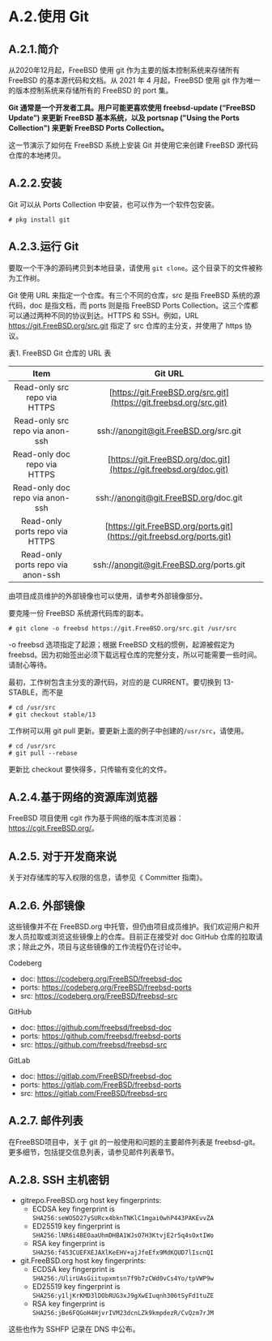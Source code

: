 #  A.2.使用 Git

## A.2.1.简介

从2020年12月起，FreeBSD 使用 git 作为主要的版本控制系统来存储所有 FreeBSD 的基本源代码和文档。从 2021 年 4 月起，FreeBSD 使用 git 作为唯一的版本控制系统来存储所有的 FreeBSD 的 port 集。

**Git 通常是一个开发者工具。用户可能更喜欢使用 freebsd-update (“FreeBSD Update”) 来更新 FreeBSD 基本系统，以及 portsnap ("Using the Ports Collection") 来更新 FreeBSD Ports Collection。**

这一节演示了如何在 FreeBSD 系统上安装 Git 并使用它来创建 FreeBSD 源代码仓库的本地拷贝。

## A.2.2.安装

Git 可以从 Ports Collection 中安装，也可以作为一个软件包安装。

`# pkg install git`

## A.2.3.运行 Git

要取一个干净的源码拷贝到本地目录，请使用 `git clone`。这个目录下的文件被称为工作树。

Git 使用 URL 来指定一个仓库。有三个不同的仓库，src 是指 FreeBSD 系统的源代码，doc 是指文档，而 ports 则是指 FreeBSD Ports Collection。这三个库都可以通过两种不同的协议到达。HTTPS 和 SSH。例如，URL https://git.FreeBSD.org/src.git 指定了 src 仓库的主分支，并使用了 https 协议。

表1. FreeBSD Git 仓库的 URL 表

|             **Item**              |                         **Git URL**                          |
| :-------------------------------: | :----------------------------------------------------------: |
|   Read-only src repo via HTTPS    | [https://git.FreeBSD.org/src.git](https://git.freebsd.org/src.git) |
|  Read-only src repo via anon-ssh  |            ssh://anongit@git.FreeBSD.org/src.git             |
|   Read-only doc repo via HTTPS    | [https://git.FreeBSD.org/doc.git](https://git.freebsd.org/doc.git) |
|  Read-only doc repo via anon-ssh  |            ssh://anongit@git.FreeBSD.org/doc.git             |
|  Read-only ports repo via HTTPS   | [https://git.FreeBSD.org/ports.git](https://git.freebsd.org/ports.git) |
| Read-only ports repo via anon-ssh |           ssh://anongit@git.FreeBSD.org/ports.git            |

由项目成员维护的外部镜像也可以使用，请参考外部镜像部分。

要克隆一份 FreeBSD 系统源代码库的副本。

```
# git clone -o freebsd https://git.FreeBSD.org/src.git /usr/src
```
-o freebsd 选项指定了起源；根据 FreeBSD 文档的惯例，起源被假定为 freebsd。因为初始签出必须下载远程仓库的完整分支，所以可能需要一些时间。请耐心等待。

最初，工作树包含主分支的源代码，对应的是 CURRENT。要切换到 13-STABLE，而不是

```
# cd /usr/src
# git checkout stable/13
```
工作树可以用 git pull 更新。要更新上面的例子中创建的`/usr/src`，请使用。

```
# cd /usr/src
# git pull --rebase
```
更新比 checkout 要快得多，只传输有变化的文件。

## A.2.4.基于网络的资源库浏览器

FreeBSD 项目使用 cgit 作为基于网络的版本库浏览器：<https://cgit.FreeBSD.org/>。

## A.2.5. 对于开发商来说

关于对存储库的写入权限的信息，请参见《 Committer 指南》。

## A.2.6. 外部镜像

这些镜像并不在 FreeBSD.org 中托管，但仍由项目成员维护。我们欢迎用户和开发人员拉取或浏览这些镜像上的仓库。目前正在接受对 doc GitHub 仓库的拉取请求；除此之外，项目与这些镜像的工作流程仍在讨论中。

Codeberg

- doc: <https://codeberg.org/FreeBSD/freebsd-doc>
- ports: <https://codeberg.org/FreeBSD/freebsd-ports>
- src: <https://codeberg.org/FreeBSD/freebsd-src>

GitHub

- doc: <https://github.com/freebsd/freebsd-doc>
- ports: <https://github.com/freebsd/freebsd-ports>
- src: <https://github.com/freebsd/freebsd-src>

GitLab

- doc: <https://gitlab.com/FreeBSD/freebsd-doc>
- ports: <https://gitlab.com/FreeBSD/freebsd-ports>
- src: <https://gitlab.com/FreeBSD/freebsd-src>

## A.2.7. 邮件列表

在FreeBSD项目中，关于 git 的一般使用和问题的主要邮件列表是 freebsd-git。更多细节，包括提交信息列表，请参见邮件列表章节。

## A.2.8. SSH 主机密钥

- gitrepo.FreeBSD.org host key fingerprints:
  - ECDSA key fingerprint is `SHA256:seWO5D27ySURcx4bknTNKlC1mgai0whP443PAKEvvZA`
  - ED25519 key fingerprint is `SHA256:lNR6i4BEOaaUhmDHBA1WJsO7H3KtvjE2r5q4sOxtIWo`
  - RSA key fingerprint is `SHA256:f453CUEFXEJAXlKeEHV+ajJfeEfx9MdKQUD7lIscnQI`
- git.FreeBSD.org host key fingerprints:
  - ECDSA key fingerprint is `SHA256:/UlirUAsGiitupxmtsn7f9b7zCWd0vCs4Yo/tpVWP9w`
  - ED25519 key fingerprint is `SHA256:y1ljKrKMD3lDObRUG3xJ9gXwEIuqnh306tSyFd1tuZE`
  - RSA key fingerprint is `SHA256:jBe6FQGoH4HjvrIVM23dcnLZk9kmpdezR/CvQzm7rJM`

这些也作为 SSHFP 记录在 DNS 中公布。
